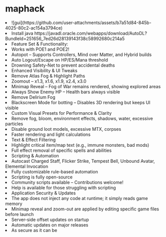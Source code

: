 # maphack
<li>![gui](https://github.com/user-attachments/assets/b7a51d84-845b-4025-80c2-ac154a3794ce)
  
<li>Install java https://javadl.oracle.com/webapps/download/AutoDL?BundleId=251656_7ed26d28139143f38c58992680c214a5</li>

<li>Feature Set & Functionality:</li>

<li>Works with POE1 and POE2!
<li>Autopot – Supports Controllers, Mind over Matter, and Hybrid builds
<li>Auto Logout/Escape on HP/ES/Mana threshold
<li>Drowning Safety-Net to prevent accidental deaths
<li>Enhanced Visibility & UI Tweaks
<li>Remove Atlas Fog & Highlight Paths
<li>Zoomout – x1.3, x1.6, x1.9, x2.4, x3.0
<li>Minimap Reveal – Fog of War remains rendered, showing explored areas
<li>Always Show Enemy HP – Health bars always visible
<li>Remove Delirium Fog
<li>Blackscreen Mode for botting – Disables 3D rendering but keeps UI visible
<li>Custom Visual Presets for Performance & Clarity
<li>Remove fog, bloom, environment effects, shadows, water, excessive particles
<li>Disable ground loot models, excessive MTX, corpses
<li>Faster rendering and light calculations
<li>Text & Effect Filtering
<li>Highlight critical item/map text (e.g., immune monsters, bad mods)
<li>Full effect removal of specific spells and abilities
<li>Scripting & Automation
<li>Autocast Charged Staff, Flicker Strike, Tempest Bell, Unbound Avatar, Elemental Invocation
<li>Fully customizable rule-based automation
<li>Scripting is fully open-source
<li>Community scripts available – Contributions welcome!
<li>Help is available for those struggling with scripting
<li>Application Security & Updates
<li>The app does not inject any code at runtime; it simply reads game memory
<li>Minimap reveal and zoom-out are applied by editing specific game files before launch
<li>Server-side offset updates on startup
<li>Automatic updates on major releases
<li>As secure as it can be
